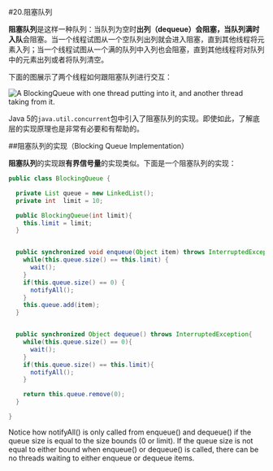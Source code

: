 #20.阻塞队列

**阻塞队列**是这样一种队列：当队列为空时**出列（dequeue）**会阻塞，当队列满时**入队**会阻塞。当一个线程试图从一个空队列出列就会进入阻塞，直到其他线程将元素入列；当一个线程试图从一个满的队列中入列也会阻塞，直到其他线程将对队列中的元素出列或者将队列清空。

下面的图展示了两个线程如何跟阻塞队列进行交互：


![A BlockingQueue with one thread putting into it, and another thread taking from it.](http://tutorials.jenkov.com/images/java-concurrency-utils/blocking-queue.png)

Java 5的`java.util.concurrent`包中引入了阻塞队列的实现。即使如此，了解底层的实现原理也是非常有必要和有帮助的。

##阻塞队列的实现（Blocking Queue Implementation）

 **阻塞队列**的实现跟**有界信号量**的实现类似。下面是一个阻塞队列的实现：

```Java
public class BlockingQueue {

  private List queue = new LinkedList();
  private int  limit = 10;

  public BlockingQueue(int limit){
    this.limit = limit;
  }


  public synchronized void enqueue(Object item) throws InterruptedException  {
    while(this.queue.size() == this.limit) {
      wait();
    }
    if(this.queue.size() == 0) {
      notifyAll();
    }
    this.queue.add(item);
  }


  public synchronized Object dequeue() throws InterruptedException{
    while(this.queue.size() == 0){
      wait();
    }
    if(this.queue.size() == this.limit){
      notifyAll();
    }

    return this.queue.remove(0);
  }

}
```
    
Notice how notifyAll() is only called from enqueue() and dequeue() if the queue size is equal to the size bounds (0 or limit). If the queue size is not equal to either bound when enqueue() or dequeue() is called, there can be no threads waiting to either enqueue or dequeue items.